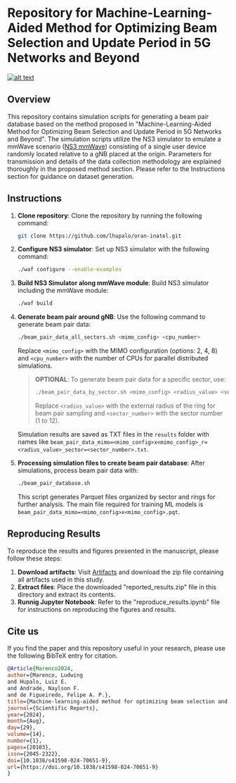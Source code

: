 # Repository for Machine-Learning-Aided Method for Optimizing Beam Selection and Update Period in 5G Networks and Beyond

[![alt text](https://img.shields.io/badge/Paper_DOI-10.1038%2Fs41586--024--07930--y-green?style=flat&link=https%3A%2F%2Fdoi.org%2F10.1038%2Fs41586-024-07930-y)](https://doi.org/10.1038/s41598-024-70651-9)

## Overview

This repository contains simulation scripts for generating a beam pair database based on the method proposed in "Machine-Learning-Aided Method for Optimizing Beam Selection and Update Period in 5G Networks and Beyond". The simulation scripts utilize the NS3 simulator to emulate a mmWave scenario ([NS3 mmWave](https://github.com/nyuwireless-unipd/ns3-mmwave)) consisting of a single user device randomly located relative to a gNB placed at the origin. Parameters for transmission and details of the data collection methodology are explained thoroughly in the proposed method section. Please refer to the Instructions section for guidance on dataset generation.

## Instructions

1. **Clone repository**: Clone the repository by running the following command:

    ```bash
    git clone https://github.com/lhupalo/oran-inatel.git
    ```

2. **Configure NS3 simulator**: Set up NS3 simulator with the following command:

    ```bash
    ./waf configure --enable-examples
    ```

3. **Build NS3 Simulator along mmWave module**: Build NS3 simulator including the mmWave module:

    ```bash
    ./waf build
    ```

4. **Generate beam pair around gNB**: Use the following command to generate beam pair data:

    ```bash
    ./beam_pair_data_all_sectors.sh <mimo_config> <cpu_number>
    ```

    Replace `<mimo_config>` with the MIMO configuration (options: 2, 4, 8) and `<cpu_number>` with the number of CPUs for parallel distributed simulations.

    >**OPTIONAL**: To generate beam pair data for a specific sector, use:
    >
    > ```bash
    > ./beam_pair_data_by_sector.sh <mimo_config> <radius_value> <sector_number>
    > ```
    >
    > Replace `<radius_value>` with the external radius of the ring for beam pair sampling and `<sector_number>` with the sector number (1 to 12).

    Simulation results are saved as TXT files in the `results` folder with names like `beam_pair_data_mimo=<mimo_config>x<mimo_config>_r=<radius_value>_sector=<sector_number>.txt`.

5. **Processing simulation files to create beam pair database**: After simulations, process beam pair data with:

    ```bash
    ./beam_pair_database.sh
    ```

    This script generates Parquet files organized by sector and rings for further analysis. The main file required for training ML models is `beam_pair_data_mimo=<mimo_config>x<mimo_config>.pqt`.

## Reproducing Results

To reproduce the results and figures presented in the manuscript, please follow these steps:

1. **Download artifacts**: Visit [Artifacts](https://drive.google.com/file/d/1tiQb5DxJHROuh8QkSgJyTMgb80n5qaqz/view?usp=sharing) and download the zip file containing all artifacts used in this study.
2. **Extract files**: Place the downloaded "reported_results.zip" file in this directory and extract its contents.
3. **Runnig Jupyter Notebook**: Refer to the "reproduce_results.ipynb" file for instructions on reproducing the figures and results.

## Cite us

If you find the paper and this repository useful in your research, please use the following BibTeX entry for citation.

```BibTeX
@Article{Marenco2024,
author={Marenco, Ludwing
and Hupalo, Luiz E.
and Andrade, Naylson F.
and de Figueiredo, Felipe A. P.},
title={Machine-learning-aided method for optimizing beam selection and update period in 5G networks and beyond},
journal={Scientific Reports},
year={2024},
month={Aug},
day={29},
volume={14},
number={1},
pages={20103},
issn={2045-2322},
doi={10.1038/s41598-024-70651-9},
url={https://doi.org/10.1038/s41598-024-70651-9}
}
```
